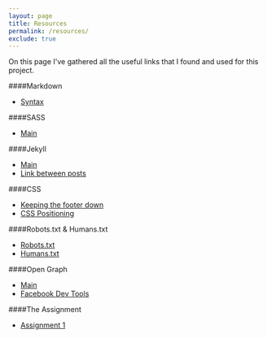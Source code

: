 ```yaml
---
layout: page
title: Resources
permalink: /resources/
exclude: true
---
```

On this page I've gathered all the useful links that I found and used for this project.

####Markdown

+ [Syntax](https://daringfireball.net/projects/markdown/syntax)

####SASS

+ [Main](http://sass-lang.com/)

####Jekyll

+ [Main](http://jekyllrb.com/)
+ [Link between posts](http://jekyllrb.com/docs/templates/#post-url)

####CSS

+ [Keeping the footer down](http://cssreset.com/how-to-keep-footer-at-bottom-of-page-with-css/)
+ [CSS Positioning](https://css-tricks.com/centering-css-complete-guide/)

####Robots.txt & Humans.txt

+ [Robots.txt](http://www.robotstxt.org/)
+ [Humans.txt](http://humanstxt.org/)

####Open Graph

+ [Main](http://ogp.me/)
+ [Facebook Dev Tools](https://developers.facebook.com/tools/debug/og/object/)

####The Assignment

+ [Assignment 1](https://coursepress.lnu.se/kurs/klientbaserad-webbprogrammering/examination/exam-assignment-1/)
